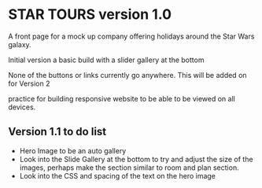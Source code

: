 # STAR TOURS version 1.0

A front page for a mock up company offering holidays around the Star Wars galaxy.

Initial version a basic build with a slider gallery at the bottom

None of the buttons or links currently go anywhere. This will be added on for Version 2

practice for building responsive website to be able to be viewed on all devices.

## Version 1.1 to do list

- Hero Image to be an auto gallery
- Look into the Slide Gallery at the bottom to try and adjust the size of the images, perhaps make the section similar to room and plan section.
- Look into the CSS and spacing of the text on the hero image
